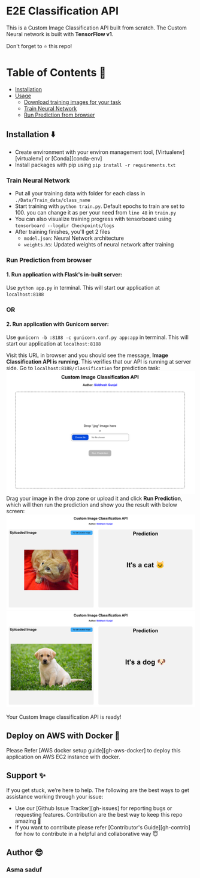 # E2E Classification API
This is a Custom Image Classification API built from scratch. The Custom Neural network is built with **TensorFlow v1**.

Don't forget to :star: this repo!

# Table of Contents :notebook:
* [Installation](#installation-arrow_down)
* [Usage](#usage-gear)
	* [Download training images for your task](#download-training-images-for-your-task)
	* [Train Neural Network](#train-neural-network)
	* [Run Prediction from browser](#run-prediction-from-browser)



## Installation :arrow_down:
* Create environment with your environ management tool, [Virtualenv][virtualenv] or [Conda][conda-env]
* Install packages with pip using `pip install -r requirements.txt`



### Train Neural Network
* Put all your training data with folder for each class in `./Data/Train_data/class_name`
* Start training with `python train.py`. Default epochs to train are set to 100. you can change it as per your need from `line 48` in `train.py`
* You can also visualize training progress with tensorboard using `tensorboard --logdir Checkpoints/logs`
* After training finishes, you'll get 2 files
	* `model.json`: Neural Network architecture
	* `weights.h5`: Updated weights of neural network after training

### Run Prediction from browser
#### 1. Run application with Flask's in-built server: 
Use `python app.py` in terminal. This will start our application at `localhost:8188`
### OR
#### 2. Run application with Gunicorn server:
Use `gunicorn -b :8188 -c gunicorn.conf.py app:app` in terminal. This will start our application at `localhost:8188`

Visit this URL in browser and you should see the message, **Image Classification API is running**. This verifies that our API is running at server side.
Go to `localhost:8188/classification` for prediction task:
![classification page](./screenshots/1.png?raw=true)
Drag your image in the drop zone or upload it and click **Run Prediction**, which will then run the prediction and show you the result with below screen:
![classification-result page](./screenshots/2.png?raw=true)
![classification-result page](./screenshots/3.png?raw=true)

Your Custom Image classification API is ready!

## Deploy on AWS with Docker :rocket:
Please Refer [AWS docker setup guide][gh-aws-docker] to deploy this application on AWS EC2 instance with docker.

##  Support :sparkles:
If you get stuck, we’re here to help. The following are the best ways to get assistance working through your issue:

* Use our [Github Issue Tracker][gh-issues] for reporting bugs or requesting features.
Contribution are the best way to keep this repo amazing :muscle:
* If you want to contribute please refer [Contributor's Guide][gh-contrib] for how to contribute in a helpful and collaborative way :innocent:

## Author :sunglasses:
### Asma saduf
